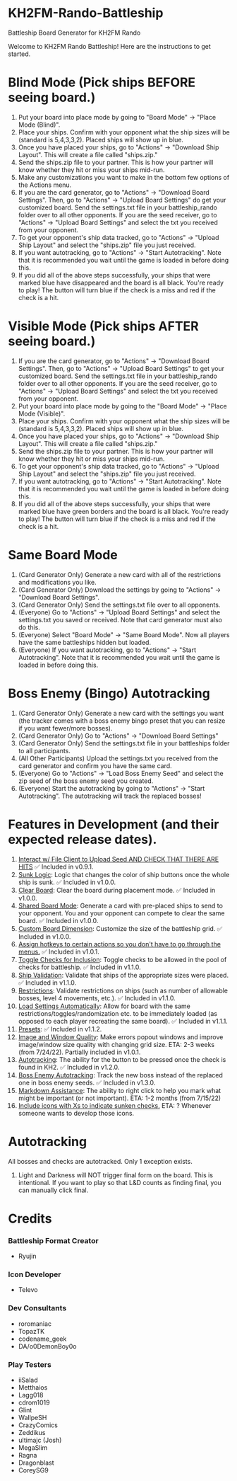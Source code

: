 # KH2FM-Rando-Battleship
Battleship Board Generator for KH2FM Rando

Welcome to KH2FM Rando Battleship! Here are the instructions to get started.
                        
# Blind Mode (Pick ships BEFORE seeing board.)
1. Put your board into place mode by going to "Board Mode" -> "Place Mode (Blind)".
2. Place your ships. Confirm with your opponent what the ship sizes will be (standard is 5,4,3,3,2). Placed ships will show up in blue.
3. Once you have placed your ships, go to "Actions" -> "Download Ship Layout". This will create a file called "ships.zip."
4. Send the ships.zip file to your partner. This is how your partner will know whether they hit or miss your ships mid-run.
5. Make any customizations you want to make in the bottom few options of the Actions menu.
6. If you are the card generator, go to "Actions" -> "Download Board Settings". Then, go to "Actions" -> "Upload Board Settings" do get your customized board.  Send the settings.txt file in your battleship_rando folder over to all other opponents.
   If you are the seed receiver, go to "Actions" -> "Upload Board Settings" and select the txt you received from your opponent.
7. To get your opponent's ship data tracked, go to "Actions" -> "Upload Ship Layout" and select the "ships.zip" file you just received.
8. If you want autotracking, go to "Actions" -> "Start Autotracking". Note that it is recommended you wait until the game is loaded in before doing this.
9. If you did all of the above steps successfully, your ships that were marked blue have disappeared and the board is all black. You're ready to play!
    The button will turn blue if the check is a miss and red if the check is a hit.

# Visible Mode (Pick ships AFTER seeing board.)
1. If you are the card generator, go to "Actions" -> "Download Board Settings". Then, go to "Actions" -> "Upload Board Settings" to get your customized board.  Send the settings.txt file in your battleship_rando folder over to all other opponents.
   If you are the seed receiver, go to "Actions" -> "Upload Board Settings" and select the txt you received from your opponent.
2. Put your board into place mode by going to the "Board Mode" -> "Place Mode (Visible)".
3. Place your ships. Confirm with your opponent what the ship sizes will be (standard is 5,4,3,3,2). Placed ships will show up in blue.
4. Once you have placed your ships, go to "Actions" -> "Download Ship Layout". This will create a file called "ships.zip."
5. Send the ships.zip file to your partner. This is how your partner will know whether they hit or miss your ships mid-run.
6. To get your opponent's ship data tracked, go to "Actions" -> "Upload Ship Layout" and select the "ships.zip" file you just received.
7. If you want autotracking, go to "Actions" -> "Start Autotracking". Note that it is recommended you wait until the game is loaded in before doing this.
8. If you did all of the above steps successfully, your ships that were marked blue have green borders and the board is all black. You're ready to play!
   The button will turn blue if the check is a miss and red if the check is a hit.

# Same Board Mode
1. (Card Generator Only) Generate a new card with all of the restrictions and modifications you like.
2. (Card Generator Only) Download the settings by going to "Actions" -> "Download Board Settings".
3. (Card Generator Only) Send the settings.txt file over to all opponents.
4. (Everyone) Go to "Actions" -> "Upload Board Settings" and select the settings.txt you saved or received. Note that card generator must also do this. 
5. (Everyone) Select "Board Mode" -> "Same Board Mode". Now all players have the same battleships hidden but loaded.
6. (Everyone) If you want autotracking, go to "Actions" -> "Start Autotracking". Note that it is recommended you wait until the game is loaded in before doing this.

# Boss Enemy (Bingo) Autotracking
1. (Card Generator Only) Generate a new card with the settings you want (the tracker comes with a boss enemy bingo preset that you can resize if you want fewer/more bosses).
3. (Card Generator Only) Go to "Actions" -> "Download Board Settings"
4. (Card Generator Only) Send the settings.txt file in your battleships folder to all participants.
5. (All Other Participants) Upload the settings.txt you received from the card generator and confirm you have the same card.
6. (Everyone) Go to "Actions" -> "Load Boss Enemy Seed" and select the zip seed of the boss enemy seed you created.
7. (Everyone) Start the autotracking by going to "Actions" -> "Start Autotracking". The autotracking will track the replaced bosses!

# Features in Development (and their expected release dates).
1. <ins>Interact w/ File Client to Upload Seed AND CHECK THAT THERE ARE HITS</ins> :white_check_mark: Included in v0.9.1.
2. <ins>Sunk Logic</ins>: Logic that changes the color of ship buttons once the whole ship is sunk. :white_check_mark: Included in v1.0.0.
3. <ins>Clear Board</ins>: Clear the board during placement mode. :white_check_mark: Included in v1.0.0.
4. <ins>Shared Board Mode</ins>: Generate a card with pre-placed ships to send to your opponent. You and your opponent can compete to clear the same board. :white_check_mark: Included in v1.0.0.
5. <ins>Custom Board Dimension</ins>: Customize the size of the battleship grid. :white_check_mark: Included in v1.0.0.
6. <ins>Assign hotkeys to certain actions so you don't have to go through the menus.</ins> :white_check_mark: Included in v1.0.1.
7. <ins>Toggle Checks for Inclusion</ins>: Toggle checks to be allowed in the pool of checks for battleship. :white_check_mark: Included in v1.1.0.
8. <ins>Ship Validation</ins>: Validate that ships of the appropriate sizes were placed. :white_check_mark: Included in v1.1.0.
9. <ins>Restrictions</ins>: Validate restrictions on ships (such as number of allowable bosses, level 4 movements, etc.). :white_check_mark: Included in v1.1.0.
10. <ins>Load Settings Automatically</ins>: Allow for board with the same restrictions/toggles/randomization etc. to be immediately loaded (as opposed to each player recreating the same board). :white_check_mark: Included in v1.1.1.
11. <ins>Presets</ins>: :white_check_mark: Included in v1.1.2.
12. <ins>Image and Window Quality</ins>: Make errors popout windows and improve image/window size quality with changing grid size. ETA: 2-3 weeks (from 7/24/22). Partially included in v1.0.1.
13. <ins>Autotracking</ins>: The ability for the button to be pressed once the check is found in KH2. :white_check_mark: Included in v1.2.0.
14. <ins>Boss Enemy Autotracking</ins>: Track the new boss instead of the replaced one in boss enemy seeds. :white_check_mark: Included in v1.3.0.
14. <ins>Markdown Assistance</ins>: The ability to right click to help you mark what might be important (or not important). ETA: 1-2 months (from 7/15/22)
15. <ins>Include icons with Xs to indicate sunken checks.</ins> ETA: ? Whenever someone wants to develop those icons.

# Autotracking

All bosses and checks are autotracked. Only 1 exception exists.

1. Light and Darkness will NOT trigger final form on the board. This is intentional. If you want to play so that L&D counts as finding final, you can manually click final.

# Credits

### Battleship Format Creator
* Ryujin

### Icon Developer
* Televo

### Dev Consultants

* roromaniac
* TopazTK
* codename_geek
* DA/o0DemonBoy0o

### Play Testers

* iiSalad
* Metthaios
* Lagg018
* cdrom1019
* Glint
* WallpeSH
* CrazyComics
* Zeddikus
* ultimajc (Josh)
* MegaSlim
* Ragna
* Dragonblast
* CoreySG9
